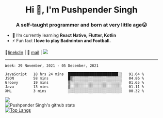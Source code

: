 <h1 align="center">Hi 👋, I'm Pushpender Singh</h1>
<h3 align="center">A self-taught programmer and born at very little age😜</h3>

- 🌱 I’m currently learning **React Native, Flutter, Kotlin**
- ⚡ Fun fact **I love to play Badminton and Football.**

👔[linekdin](https://www.linkedin.com/in/pushpender-singh-240061202/) | 📧 [mail](mailto:pushpendersingh@p2devs.com) | ![](https://komarev.com/ghpvc/?username=pushpender-singh-ap&color=blue)


---

<!--START_SECTION:waka-->
```text
Week: 29 November, 2021 - 05 December, 2021

JavaScript   18 hrs 24 mins  ███████████████████████░░   91.64 % 
JSON         58 mins         █▒░░░░░░░░░░░░░░░░░░░░░░░   04.86 % 
Groovy       19 mins         ▒░░░░░░░░░░░░░░░░░░░░░░░░   01.65 % 
Java         13 mins         ▒░░░░░░░░░░░░░░░░░░░░░░░░   01.11 % 
XML          3 mins          ░░░░░░░░░░░░░░░░░░░░░░░░░   00.32 % 
```
<!--END_SECTION:waka-->

<img align="left" src="https://github-readme-streak-stats.herokuapp.com/?user=pushpender-singh-ap&theme=dark" /></br>
![Pushpender Singh's github stats](https://github-readme-stats.vercel.app/api?username=pushpender-singh-ap&show_icons=true&theme=radical&count_private=true)</br>
[![Top Langs](https://github-readme-stats.vercel.app/api/top-langs/?username=pushpender-singh-ap&theme=radical)](https://github.com/pushpender-singh-ap/github-readme-stats)

